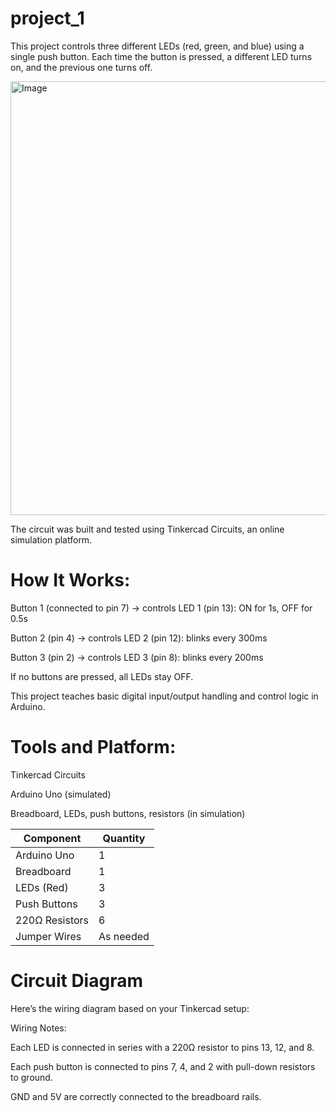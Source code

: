 # project_1
This project controls three different LEDs (red, green, and blue) using a single push button. Each time the button is pressed, a different LED turns on, and the previous one turns off.


<img width="694" alt="Image" src="https://github.com/user-attachments/assets/dbf30b87-af72-4a35-b6df-b4a30e639a54" />

The circuit was built and tested using Tinkercad Circuits, an online simulation platform.

# How It Works:

Button 1 (connected to pin 7) → controls LED 1 (pin 13): ON for 1s, OFF for 0.5s

Button 2 (pin 4) → controls LED 2 (pin 12): blinks every 300ms

Button 3 (pin 2) → controls LED 3 (pin 8): blinks every 200ms

If no buttons are pressed, all LEDs stay OFF.

This project teaches basic digital input/output handling and control logic in Arduino.





# Tools and Platform:

Tinkercad Circuits

Arduino Uno (simulated)

Breadboard, LEDs, push buttons, resistors (in simulation)


| Component      | Quantity  |
| -------------- | --------- |
| Arduino Uno    | 1         |
| Breadboard     | 1         |
| LEDs (Red)     | 3         |
| Push Buttons   | 3         |
| 220Ω Resistors | 6         |
| Jumper Wires   | As needed |


# Circuit Diagram
Here’s the wiring diagram based on your Tinkercad setup:


Wiring Notes:

Each LED is connected in series with a 220Ω resistor to pins 13, 12, and 8.

Each push button is connected to pins 7, 4, and 2 with pull-down resistors to ground.

GND and 5V are correctly connected to the breadboard rails.

